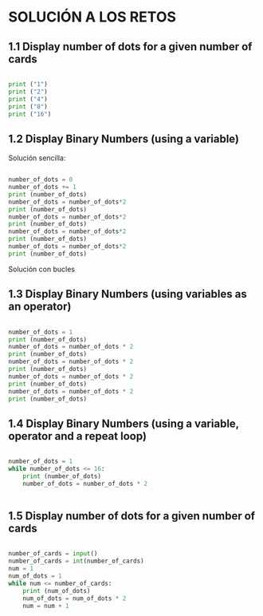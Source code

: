 # SOLUCIÓN A LOS RETOS

## 1.1 Display number of dots for a given number of cards

```python

print ("1")
print ("2")
print ("4")   
print ("8")
print ("16")

```

##  1.2 Display Binary Numbers (using a variable)

Solución sencilla:

```python

number_of_dots = 0
number_of_dots += 1
print (number_of_dots)
number_of_dots = number_of_dots*2
print (number_of_dots)
number_of_dots = number_of_dots*2
print (number_of_dots)   
number_of_dots = number_of_dots*2
print (number_of_dots)
number_of_dots = number_of_dots*2
print (number_of_dots)

```

Solución con bucles

## 1.3 Display Binary Numbers (using variables as an operator)


```python

number_of_dots = 1
print (number_of_dots)
number_of_dots = number_of_dots * 2
print (number_of_dots)
number_of_dots = number_of_dots * 2
print (number_of_dots)
number_of_dots = number_of_dots * 2
print (number_of_dots)
number_of_dots = number_of_dots * 2
print (number_of_dots)

```

## 1.4 Display Binary Numbers (using a variable, operator and a repeat loop)


```python

number_of_dots = 1
while number_of_dots <= 16:
    print (number_of_dots)
    number_of_dots = number_of_dots * 2
    
```

## 1.5 Display number of dots for a given number of cards

```python 

number_of_cards = input()
number_of_cards = int(number_of_cards)
num = 1
num_of_dots = 1
while num <= number_of_cards:
    print (num_of_dots)
    num_of_dots = num_of_dots * 2
    num = num + 1

```
